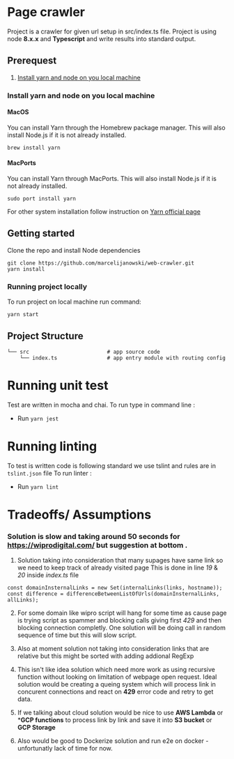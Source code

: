 # Page crawler
Project is a crawler for given url setup in src/index.ts file.
Project is using node **8.x.x** and **Typescript** and write results into standard output.
## Prerequest

1. [Install yarn and node on you local machine](#install-yarn-and-node-on-you-local-machine)

### Install yarn and node on you local machine
#### MacOS

You can install Yarn through the Homebrew package manager. This will also install Node.js if it is not already installed.
```
brew install yarn
```
#### MacPorts

You can install Yarn through MacPorts. This will also install Node.js if it is not already installed.
```
sudo port install yarn
```
For other system installation follow instruction on [Yarn official page](https://yarnpkg.com/en/docs/install#windows-stable)

## Getting started 

Clone the repo and install Node dependencies
```
git clone https://github.com/marcelijanowski/web-crawler.git
yarn install
```

### Running project locally
To run project on local machine run command:
```
yarn start
```

## Project Structure

```
└── src                         # app source code
    └── index.ts                # app entry module with routing config

```

# Running unit test

Test are written in mocha and chai. To run type in command line :

* Run `yarn jest`

# Running linting

To test is written code is following standard we use tslint and rules are in `tslint.json` file
To run linter :

* Run `yarn lint`

# Tradeoffs/ Assumptions
### Solution is slow and taking around 50 seconds for https://wiprodigital.com/ but suggestion at bottom .

1. Solution taking into consideration that many supages have same link so we need to keep track of already visited page
This is done in line *19* & *20* inside *index.ts* file
```
const domainInsternalLinks = new Set(internalLinks(links, hostname));
const difference = differenceBetweenListOfUrls(domainInsternalLinks, allLinks);
```
2. For some domain like wipro script will hang for some time as cause page is trying 
script as spammer and blocking calls giving first *429* and then blocking connection 
completly. One solution will be doing call in random sequence of time but this will slow script.

3. Also at moment solution not taking into consideration links that are relative but this might be sorted with adding addional RegExp

4. This isn't like idea solution which need more work as using recursive function without looking on limitation of webpage open request.
Ideal solution would be creating a queing system which will process link in concurent connections and react on **429** error code and retry to get data.

5. If we talking about cloud solution would be nice to use **AWS Lambda** or ***GCP functions** to process link by link and save it into **S3 bucket** or **GCP Storage**

6. Also would be good to Dockerize solution and run e2e on docker - unfortunatly lack of time for now.
